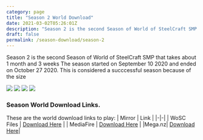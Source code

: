 ```yaml
---
category: page
title: "Season 2 World Download"
date: 2021-03-02T05:26:01Z
description: "Season 2 is the second Season of World of SteelCraft SMP that takes about 1 month and 3 weeks The season started on September 10 2020 and ended on October 27 2020. This is considered a succcessful season because of the size"
draft: false
permalink: /season-download/season-2
---
```

Season 2 is the second Season of World of SteelCraft SMP that takes about 1 month and 3 weeks The season started on September 10 2020 and ended on October 27 2020. This is considered a succcessful season because of the size

![](https://cdn.discordapp.com/attachments/816191108249157633/816198497321222154/unknown.png)
![](https://cdn.discordapp.com/attachments/816191108249157633/816198959868411934/unknown.png)
![](https://cdn.discordapp.com/attachments/816191108249157633/816199523146793011/unknown.png)
![](https://cdn.discordapp.com/attachments/816191108249157633/816199908083761202/unknown.png)

<div class="padding-post">

### Season World Download Links.
These are the world download links to play:
| Mirror | Link |
|-|-|
| WoSC Files | [Download Here](https://wosc.tk/WoSCSMPS2-GD) | 
| MediaFire | [Download Here](https://wosc.tk/WoSCSMPS2-MF) |
|Mega.nz| [Download Here](https://wosc.tk/WoSCSMPS2-MG)|
</div>

